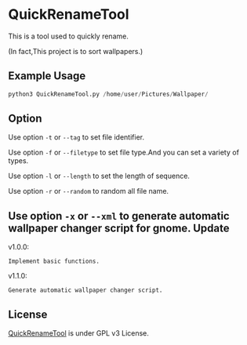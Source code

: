 QuickRenameTool
===============

This is a tool used to quickly rename.

(In fact,This project is to sort wallpapers.)

Example Usage
-------------

```python
python3 QuickRenameTool.py /home/user/Pictures/Wallpaper/
```

Option
-------
Use option `-t` or `--tag` to set file identifier.

Use option `-f` or `--filetype` to set file type.And you can set a variety of types.

Use option `-l` or `--length` to set the length of sequence.

Use option `-r` or `--random` to random all file name.

Use option `-x` or `--xml` to generate automatic wallpaper changer script for gnome.
Update
------
v1.0.0:
	
	Implement basic functions.
	
v1.1.0:

	Generate automatic wallpaper changer script.

License
-------
[QuickRenameTool](https://github.com/lintmx/QuickRenameTool) is under GPL v3 License.
